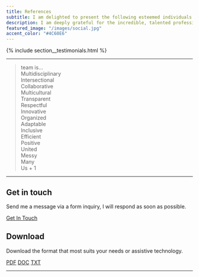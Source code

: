 ```yaml
---
title: References
subtitle: I am delighted to present the following esteemed individuals as references, who can attest to my work ethic, skills, and contributions in both professional and personal capacities.
description: I am deeply grateful for the incredible, talented professionals I've had the privilege to work with. Though leadership may change, the bonds formed with colleagues and friends endure. I cherish the genuine recommendations they've shared on LinkedIn and feel truly fortunate that our paths have crossed.
featured_image: "/images/social.jpg"
accent_color: "#4C60E6"
---
```


{% include section__testimonials.html %}

---

<blockquote class="accent">

<span>team is...</span><br/>
Multidisciplinary<br/>
Intersectional<br/>
Collaborative<br/>
Multicultural<br/>
Transparent<br/>
Respectful<br/>
Innovative<br/>
Organized<br/>
Adaptable<br/>
Inclusive<br/>
Efficient<br/>
Positive<br/>
United<br/>
Messy<br/>
Many<br/>
<span>Us + 1</span>

</blockquote>

---

## Get in touch

Send me a message via a form inquiry, I will respond as soon as possible.

<a href="#" class="hero__cta button--fill contact-trigger js-contact">Get In Touch</a>

## Download

Download the format that most suits your needs or assistive technology.

<a href="https://www.dropbox.com/s/8tek6avpotzy9ve/marcelo_paiva_resume.pdf?dl=0" target="_blank" class="button--fill">PDF</a>
<a href="https://www.dropbox.com/s/a1dg42w7em0y2lr/marcelo_paiva_resume.docx?dl=0" target="_blank" class="button--fill">DOC</a>
<a href="https://www.dropbox.com/s/ljtm4i39qmxqkou/marcelo_paiva_resume.txt?dl=0" target="_blank" class="button--fill">TXT</a>

---
